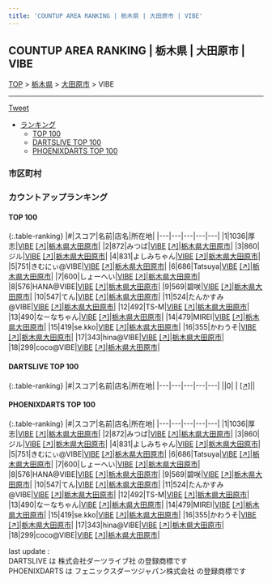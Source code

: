 ```yaml
---
title: 'COUNTUP AREA RANKING | 栃木県 | 大田原市 | VIBE'
---
```

## COUNTUP AREA RANKING | 栃木県 | 大田原市 | VIBE

[TOP](/darts/rank/) > [栃木県](/darts/rank/栃木県/) > [大田原市](/darts/rank/栃木県/大田原市/) > VIBE

___

<a href="https://twitter.com/share?ref_src=twsrc%5Etfw" data-text="COUNTUP AREA RANKING | 栃木県大田原市VIBE" class="twitter-share-button" data-hashtags="DARTSLIVE,PHOENIXDARTS,darts,ダーツ" data-show-count="false">Tweet</a>

* [ランキング](#カウントアップランキング)
    * [TOP 100](#top-100)
    * [DARTSLIVE TOP 100](#dartslive-top-100)
    * [PHOENIXDARTS TOP 100](#phoenixdarts-top-100)

### 市区町村

<ul>

</ul>

### カウントアップランキング

#### TOP 100



{:.table-ranking}
|#|スコア|名前|店名|所在地|
|---|---|---|---|---|
|1|1036|<span class="rank-name-pd">厚志</span>|<a href="/darts/rank/shops/69635.html">VIBE</a> <a href="https://vs.phoenixdarts.com/jp/shop/shopDetailInfo/s_69635?s_seq=69635">[↗]</a>|<a href="/darts/rank/栃木県/大田原市">栃木県大田原市</a>|
|2|872|<span class="rank-name-pd">みつば</span>|<a href="/darts/rank/shops/69635.html">VIBE</a> <a href="https://vs.phoenixdarts.com/jp/shop/shopDetailInfo/s_69635?s_seq=69635">[↗]</a>|<a href="/darts/rank/栃木県/大田原市">栃木県大田原市</a>|
|3|860|<span class="rank-name-pd">ジル</span>|<a href="/darts/rank/shops/69635.html">VIBE</a> <a href="https://vs.phoenixdarts.com/jp/shop/shopDetailInfo/s_69635?s_seq=69635">[↗]</a>|<a href="/darts/rank/栃木県/大田原市">栃木県大田原市</a>|
|4|831|<span class="rank-name-pd">よしみちゃん</span>|<a href="/darts/rank/shops/69635.html">VIBE</a> <a href="https://vs.phoenixdarts.com/jp/shop/shopDetailInfo/s_69635?s_seq=69635">[↗]</a>|<a href="/darts/rank/栃木県/大田原市">栃木県大田原市</a>|
|5|751|<span class="rank-name-pd">きむにぃ@VIBE</span>|<a href="/darts/rank/shops/69635.html">VIBE</a> <a href="https://vs.phoenixdarts.com/jp/shop/shopDetailInfo/s_69635?s_seq=69635">[↗]</a>|<a href="/darts/rank/栃木県/大田原市">栃木県大田原市</a>|
|6|686|<span class="rank-name-pd">Tatsuya</span>|<a href="/darts/rank/shops/69635.html">VIBE</a> <a href="https://vs.phoenixdarts.com/jp/shop/shopDetailInfo/s_69635?s_seq=69635">[↗]</a>|<a href="/darts/rank/栃木県/大田原市">栃木県大田原市</a>|
|7|600|<span class="rank-name-pd">しょーへい</span>|<a href="/darts/rank/shops/69635.html">VIBE</a> <a href="https://vs.phoenixdarts.com/jp/shop/shopDetailInfo/s_69635?s_seq=69635">[↗]</a>|<a href="/darts/rank/栃木県/大田原市">栃木県大田原市</a>|
|8|576|<span class="rank-name-pd">HANA@VIBE</span>|<a href="/darts/rank/shops/69635.html">VIBE</a> <a href="https://vs.phoenixdarts.com/jp/shop/shopDetailInfo/s_69635?s_seq=69635">[↗]</a>|<a href="/darts/rank/栃木県/大田原市">栃木県大田原市</a>|
|9|569|<span class="rank-name-pd">碧咲</span>|<a href="/darts/rank/shops/69635.html">VIBE</a> <a href="https://vs.phoenixdarts.com/jp/shop/shopDetailInfo/s_69635?s_seq=69635">[↗]</a>|<a href="/darts/rank/栃木県/大田原市">栃木県大田原市</a>|
|10|547|<span class="rank-name-pd">てん</span>|<a href="/darts/rank/shops/69635.html">VIBE</a> <a href="https://vs.phoenixdarts.com/jp/shop/shopDetailInfo/s_69635?s_seq=69635">[↗]</a>|<a href="/darts/rank/栃木県/大田原市">栃木県大田原市</a>|
|11|524|<span class="rank-name-pd">たんかすみ@VIBE</span>|<a href="/darts/rank/shops/69635.html">VIBE</a> <a href="https://vs.phoenixdarts.com/jp/shop/shopDetailInfo/s_69635?s_seq=69635">[↗]</a>|<a href="/darts/rank/栃木県/大田原市">栃木県大田原市</a>|
|12|492|<span class="rank-name-pd">TS-M</span>|<a href="/darts/rank/shops/69635.html">VIBE</a> <a href="https://vs.phoenixdarts.com/jp/shop/shopDetailInfo/s_69635?s_seq=69635">[↗]</a>|<a href="/darts/rank/栃木県/大田原市">栃木県大田原市</a>|
|13|490|<span class="rank-name-pd">なーなちゃん</span>|<a href="/darts/rank/shops/69635.html">VIBE</a> <a href="https://vs.phoenixdarts.com/jp/shop/shopDetailInfo/s_69635?s_seq=69635">[↗]</a>|<a href="/darts/rank/栃木県/大田原市">栃木県大田原市</a>|
|14|479|<span class="rank-name-pd">MIREI</span>|<a href="/darts/rank/shops/69635.html">VIBE</a> <a href="https://vs.phoenixdarts.com/jp/shop/shopDetailInfo/s_69635?s_seq=69635">[↗]</a>|<a href="/darts/rank/栃木県/大田原市">栃木県大田原市</a>|
|15|419|<span class="rank-name-pd">se.kko</span>|<a href="/darts/rank/shops/69635.html">VIBE</a> <a href="https://vs.phoenixdarts.com/jp/shop/shopDetailInfo/s_69635?s_seq=69635">[↗]</a>|<a href="/darts/rank/栃木県/大田原市">栃木県大田原市</a>|
|16|355|<span class="rank-name-pd">かわうそ</span>|<a href="/darts/rank/shops/69635.html">VIBE</a> <a href="https://vs.phoenixdarts.com/jp/shop/shopDetailInfo/s_69635?s_seq=69635">[↗]</a>|<a href="/darts/rank/栃木県/大田原市">栃木県大田原市</a>|
|17|343|<span class="rank-name-pd">hina@VIBE</span>|<a href="/darts/rank/shops/69635.html">VIBE</a> <a href="https://vs.phoenixdarts.com/jp/shop/shopDetailInfo/s_69635?s_seq=69635">[↗]</a>|<a href="/darts/rank/栃木県/大田原市">栃木県大田原市</a>|
|18|299|<span class="rank-name-pd">coco@VIBE</span>|<a href="/darts/rank/shops/69635.html">VIBE</a> <a href="https://vs.phoenixdarts.com/jp/shop/shopDetailInfo/s_69635?s_seq=69635">[↗]</a>|<a href="/darts/rank/栃木県/大田原市">栃木県大田原市</a>|


#### DARTSLIVE TOP 100



{:.table-ranking}
|#|スコア|名前|店名|所在地|
|---|---|---|---|---|
||0|<span class="rank-name-dl"> </span>|<a href="/darts/rank/shops/.html"></a> <a href="">[↗]</a>|<a href="/darts/rank//"></a>|


#### PHOENIXDARTS TOP 100



{:.table-ranking}
|#|スコア|名前|店名|所在地|
|---|---|---|---|---|
|1|1036|<span class="rank-name-pd">厚志</span>|<a href="/darts/rank/shops/69635.html">VIBE</a> <a href="https://vs.phoenixdarts.com/jp/shop/shopDetailInfo/s_69635?s_seq=69635">[↗]</a>|<a href="/darts/rank/栃木県/大田原市">栃木県大田原市</a>|
|2|872|<span class="rank-name-pd">みつば</span>|<a href="/darts/rank/shops/69635.html">VIBE</a> <a href="https://vs.phoenixdarts.com/jp/shop/shopDetailInfo/s_69635?s_seq=69635">[↗]</a>|<a href="/darts/rank/栃木県/大田原市">栃木県大田原市</a>|
|3|860|<span class="rank-name-pd">ジル</span>|<a href="/darts/rank/shops/69635.html">VIBE</a> <a href="https://vs.phoenixdarts.com/jp/shop/shopDetailInfo/s_69635?s_seq=69635">[↗]</a>|<a href="/darts/rank/栃木県/大田原市">栃木県大田原市</a>|
|4|831|<span class="rank-name-pd">よしみちゃん</span>|<a href="/darts/rank/shops/69635.html">VIBE</a> <a href="https://vs.phoenixdarts.com/jp/shop/shopDetailInfo/s_69635?s_seq=69635">[↗]</a>|<a href="/darts/rank/栃木県/大田原市">栃木県大田原市</a>|
|5|751|<span class="rank-name-pd">きむにぃ@VIBE</span>|<a href="/darts/rank/shops/69635.html">VIBE</a> <a href="https://vs.phoenixdarts.com/jp/shop/shopDetailInfo/s_69635?s_seq=69635">[↗]</a>|<a href="/darts/rank/栃木県/大田原市">栃木県大田原市</a>|
|6|686|<span class="rank-name-pd">Tatsuya</span>|<a href="/darts/rank/shops/69635.html">VIBE</a> <a href="https://vs.phoenixdarts.com/jp/shop/shopDetailInfo/s_69635?s_seq=69635">[↗]</a>|<a href="/darts/rank/栃木県/大田原市">栃木県大田原市</a>|
|7|600|<span class="rank-name-pd">しょーへい</span>|<a href="/darts/rank/shops/69635.html">VIBE</a> <a href="https://vs.phoenixdarts.com/jp/shop/shopDetailInfo/s_69635?s_seq=69635">[↗]</a>|<a href="/darts/rank/栃木県/大田原市">栃木県大田原市</a>|
|8|576|<span class="rank-name-pd">HANA@VIBE</span>|<a href="/darts/rank/shops/69635.html">VIBE</a> <a href="https://vs.phoenixdarts.com/jp/shop/shopDetailInfo/s_69635?s_seq=69635">[↗]</a>|<a href="/darts/rank/栃木県/大田原市">栃木県大田原市</a>|
|9|569|<span class="rank-name-pd">碧咲</span>|<a href="/darts/rank/shops/69635.html">VIBE</a> <a href="https://vs.phoenixdarts.com/jp/shop/shopDetailInfo/s_69635?s_seq=69635">[↗]</a>|<a href="/darts/rank/栃木県/大田原市">栃木県大田原市</a>|
|10|547|<span class="rank-name-pd">てん</span>|<a href="/darts/rank/shops/69635.html">VIBE</a> <a href="https://vs.phoenixdarts.com/jp/shop/shopDetailInfo/s_69635?s_seq=69635">[↗]</a>|<a href="/darts/rank/栃木県/大田原市">栃木県大田原市</a>|
|11|524|<span class="rank-name-pd">たんかすみ@VIBE</span>|<a href="/darts/rank/shops/69635.html">VIBE</a> <a href="https://vs.phoenixdarts.com/jp/shop/shopDetailInfo/s_69635?s_seq=69635">[↗]</a>|<a href="/darts/rank/栃木県/大田原市">栃木県大田原市</a>|
|12|492|<span class="rank-name-pd">TS-M</span>|<a href="/darts/rank/shops/69635.html">VIBE</a> <a href="https://vs.phoenixdarts.com/jp/shop/shopDetailInfo/s_69635?s_seq=69635">[↗]</a>|<a href="/darts/rank/栃木県/大田原市">栃木県大田原市</a>|
|13|490|<span class="rank-name-pd">なーなちゃん</span>|<a href="/darts/rank/shops/69635.html">VIBE</a> <a href="https://vs.phoenixdarts.com/jp/shop/shopDetailInfo/s_69635?s_seq=69635">[↗]</a>|<a href="/darts/rank/栃木県/大田原市">栃木県大田原市</a>|
|14|479|<span class="rank-name-pd">MIREI</span>|<a href="/darts/rank/shops/69635.html">VIBE</a> <a href="https://vs.phoenixdarts.com/jp/shop/shopDetailInfo/s_69635?s_seq=69635">[↗]</a>|<a href="/darts/rank/栃木県/大田原市">栃木県大田原市</a>|
|15|419|<span class="rank-name-pd">se.kko</span>|<a href="/darts/rank/shops/69635.html">VIBE</a> <a href="https://vs.phoenixdarts.com/jp/shop/shopDetailInfo/s_69635?s_seq=69635">[↗]</a>|<a href="/darts/rank/栃木県/大田原市">栃木県大田原市</a>|
|16|355|<span class="rank-name-pd">かわうそ</span>|<a href="/darts/rank/shops/69635.html">VIBE</a> <a href="https://vs.phoenixdarts.com/jp/shop/shopDetailInfo/s_69635?s_seq=69635">[↗]</a>|<a href="/darts/rank/栃木県/大田原市">栃木県大田原市</a>|
|17|343|<span class="rank-name-pd">hina@VIBE</span>|<a href="/darts/rank/shops/69635.html">VIBE</a> <a href="https://vs.phoenixdarts.com/jp/shop/shopDetailInfo/s_69635?s_seq=69635">[↗]</a>|<a href="/darts/rank/栃木県/大田原市">栃木県大田原市</a>|
|18|299|<span class="rank-name-pd">coco@VIBE</span>|<a href="/darts/rank/shops/69635.html">VIBE</a> <a href="https://vs.phoenixdarts.com/jp/shop/shopDetailInfo/s_69635?s_seq=69635">[↗]</a>|<a href="/darts/rank/栃木県/大田原市">栃木県大田原市</a>|


<div class="footer border-top border-gray-light mt-5 pt-3 text-right text-gray">
    last update : <span style="font-weight: italic" id="foot_last_modified"></span><br />
    DARTSLIVE は 株式会社ダーツライブ社 の登録商標です<br />
    PHOENIXDARTS は フェニックスダーツジャパン株式会社 の登録商標です<br />
</div>

<script src="https://cdnjs.cloudflare.com/ajax/libs/jquery.tablesorter/2.31.3/js/jquery.tablesorter.min.js" integrity="sha512-qzgd5cYSZcosqpzpn7zF2ZId8f/8CHmFKZ8j7mU4OUXTNRd5g+ZHBPsgKEwoqxCtdQvExE5LprwwPAgoicguNg==" crossorigin="anonymous" referrerpolicy="no-referrer"></script>
<link rel="stylesheet" href="https://cdnjs.cloudflare.com/ajax/libs/jquery.tablesorter/2.31.3/css/theme.default.min.css" integrity="sha512-wghhOJkjQX0Lh3NSWvNKeZ0ZpNn+SPVXX1Qyc9OCaogADktxrBiBdKGDoqVUOyhStvMBmJQ8ZdMHiR3wuEq8+w==" crossorigin="anonymous" referrerpolicy="no-referrer" />
<script>
$(function() {
    $(".table-ranking").tablesorter({sortList:[[0, 0]]});
    $("#foot_last_modified").text(formatDate(new Date(document.lastModified), 'yyyy-MM-dd HH:mm:ss'));
});
</script>

<script async src="https://platform.twitter.com/widgets.js" charset="utf-8"></script>